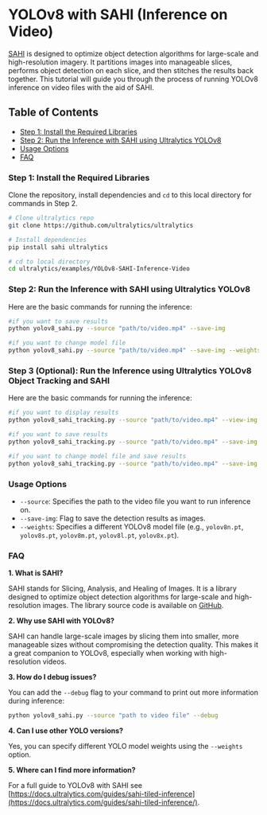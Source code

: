 # YOLOv8 with SAHI (Inference on Video)

[SAHI](https://docs.ultralytics.com/guides/sahi-tiled-inference/) is designed to optimize object detection algorithms for large-scale and high-resolution imagery. It partitions images into manageable slices, performs object detection on each slice, and then stitches the results back together. This tutorial will guide you through the process of running YOLOv8 inference on video files with the aid of SAHI.

## Table of Contents

- [Step 1: Install the Required Libraries](#step-1-install-the-required-libraries)
- [Step 2: Run the Inference with SAHI using Ultralytics YOLOv8](#step-2-run-the-inference-with-sahi-using-ultralytics-yolov8)
- [Usage Options](#usage-options)
- [FAQ](#faq)

### Step 1: Install the Required Libraries

Clone the repository, install dependencies and `cd` to this local directory for commands in Step 2.

```bash
# Clone ultralytics repo
git clone https://github.com/ultralytics/ultralytics

# Install dependencies
pip install sahi ultralytics

# cd to local directory
cd ultralytics/examples/YOLOv8-SAHI-Inference-Video
```

### Step 2: Run the Inference with SAHI using Ultralytics YOLOv8

Here are the basic commands for running the inference:

```bash
#if you want to save results
python yolov8_sahi.py --source "path/to/video.mp4" --save-img

#if you want to change model file
python yolov8_sahi.py --source "path/to/video.mp4" --save-img --weights "yolov8n.pt"
```

### Step 3 (Optional): Run the Inference using Ultralytics YOLOv8 Object Tracking and SAHI

Here are the basic commands for running the inference:

```bash
#if you want to display results
python yolov8_sahi_tracking.py --source "path/to/video.mp4" --view-img

#if you want to save results
python yolov8_sahi_tracking.py --source "path/to/video.mp4" --save-img

#if you want to change model file and save results
python yolov8_sahi_tracking.py --source "path/to/video.mp4" --save-img --weights "yolov8n.pt"
```

### Usage Options

- `--source`: Specifies the path to the video file you want to run inference on.
- `--save-img`: Flag to save the detection results as images.
- `--weights`: Specifies a different YOLOv8 model file (e.g., `yolov8n.pt`, `yolov8s.pt`, `yolov8m.pt`, `yolov8l.pt`, `yolov8x.pt`).

### FAQ

**1. What is SAHI?**

SAHI stands for Slicing, Analysis, and Healing of Images. It is a library designed to optimize object detection algorithms for large-scale and high-resolution images. The library source code is available on [GitHub](https://github.com/obss/sahi).

**2. Why use SAHI with YOLOv8?**

SAHI can handle large-scale images by slicing them into smaller, more manageable sizes without compromising the detection quality. This makes it a great companion to YOLOv8, especially when working with high-resolution videos.

**3. How do I debug issues?**

You can add the `--debug` flag to your command to print out more information during inference:

```bash
python yolov8_sahi.py --source "path to video file" --debug
```

**4. Can I use other YOLO versions?**

Yes, you can specify different YOLO model weights using the `--weights` option.

**5. Where can I find more information?**

For a full guide to YOLOv8 with SAHI see [https://docs.ultralytics.com/guides/sahi-tiled-inference](https://docs.ultralytics.com/guides/sahi-tiled-inference/).
